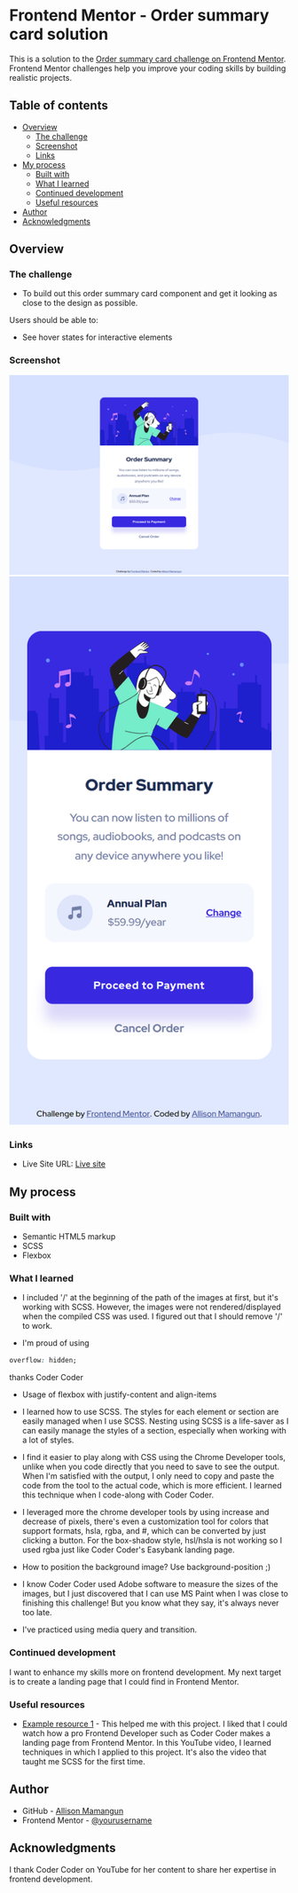 # Frontend Mentor - Order summary card solution

This is a solution to the [Order summary card challenge on Frontend Mentor](https://www.frontendmentor.io/challenges/order-summary-component-QlPmajDUj). Frontend Mentor challenges help you improve your coding skills by building realistic projects. 

## Table of contents

- [Overview](#overview)
  - [The challenge](#the-challenge)
  - [Screenshot](#screenshot)
  - [Links](#links)
- [My process](#my-process)
  - [Built with](#built-with)
  - [What I learned](#what-i-learned)
  - [Continued development](#continued-development)
  - [Useful resources](#useful-resources)
- [Author](#author)
- [Acknowledgments](#acknowledgments)

## Overview

### The challenge

- To build out this order summary card component and get it looking as close to the design as possible.

Users should be able to:

- See hover states for interactive elements

### Screenshot

![Desktop](./myScreenshot/desktop.png)
![Mobile](./myScreenshot/mobile.png)

### Links

<!-- - Solution URL: [Add solution URL here](https://your-solution-url.com) -->
- Live Site URL: [Live site](https://allisondev16.github.io/order-summary-component-main/)

## My process

### Built with

- Semantic HTML5 markup
- SCSS
- Flexbox

### What I learned

- I included '/' at the beginning of the path of the images at first, but it's working with SCSS. However, the images were not rendered/displayed when the compiled CSS was used. I figured out that I should remove '/' to work.

- I'm proud of using 
```css
overflow: hidden;
```
thanks Coder Coder

- Usage of flexbox with justify-content and align-items

- I learned how to use SCSS. The styles for each element or section are easily managed when I use SCSS. Nesting using SCSS is a life-saver as I can easily manage the styles of a section, especially when working with a lot of styles. 

- I find it easier to play along with CSS using the Chrome Developer tools, unlike when you code directly that you need to save to see the output. When I'm satisfied with the output, I only need to copy and paste the code from the tool to the actual code, which is more efficient. I learned this technique when I code-along with Coder Coder.

- I leveraged more the chrome developer tools by using increase and decrease of pixels, there's even a customization tool for colors that support formats, hsla, rgba, and #, which can be converted by just clicking a button. For the box-shadow style, hsl/hsla is not working so I used rgba just like Coder Coder's Easybank landing page.

- How to position the background image? Use background-position ;)

- I know Coder Coder used Adobe software to measure the sizes of the images, but I just discovered that I can use MS Paint when I was close to finishing this challenge! But you know what they say, it's always never too late.

- I've practiced using media query and transition.

### Continued development

I want to enhance my skills more on frontend development. My next target is to create a landing page that I could find in Frontend Mentor.

### Useful resources

- [Example resource 1](https://youtu.be/aoQ6S1a32j8) - This helped me with this project. I liked that I could watch how a pro Frontend Developer such as Coder Coder makes a landing page from Frontend Mentor. In this YouTube video, I learned techniques in which I applied to this project. It's also the video that taught me SCSS for the first time.

## Author

- GitHub - [Allison Mamangun](https://github.com/allisondev16)
- Frontend Mentor - [@yourusername](https://www.frontendmentor.io/profile/allisondev16)

## Acknowledgments

I thank Coder Coder on YouTube for her content to share her expertise in frontend development.